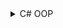 <details>
<summary>C# OOP</summary>
<br>

  
  <details>
<summary>Course Content</summary>
<br>
    
- Understanding the object-oriented programming paradigm
- Application of the principles of object-oriented programming
- Creating a hierarchy of classes and inheritance
- Using the Reflection API
- Data encapsulation
- Component Testing (Unit Testing)
  
</details>        
  
| [C# OOP](https://softuni.bg/trainings/3484/csharp-oop-october-2021)                        | Labs | Excercises |
| ----------------------------- | ---- | ---------- |
| Inheritance                   | [Labs](https://github.com/SimonEFK/C-Sharp-OOP/tree/main/Inheritance%20-%20Lab) | [Excercise](https://github.com/SimonEFK/C-Sharp-OOP/tree/main/Inheritance%20-%20Exercise)  |
| Encapsulation                 | [Labs](https://github.com/SimonEFK/C-Sharp-OOP/tree/main/Encapsulation%20-%20Lab) | [Excercise](https://github.com/SimonEFK/C-Sharp-OOP/tree/main/Encapsulation%20-%20Exercise)  |
| Interfaces and Abstraction    | [Labs](https://github.com/SimonEFK/C-Sharp-OOP/tree/main/Inheritance%20-%20Lab) | [Excercise](https://github.com/SimonEFK/C-Sharp-OOP/tree/main/Interfaces%20and%20Abstraction%20-%20Exercise)  |
| Polymorphism                  | [Labs](https://github.com/SimonEFK/C-Sharp-OOP/tree/main/Polymorphism%20-%20Lab) | [Excercise](https://github.com/SimonEFK/C-Sharp-OOP/tree/main/Polymorphism%20-%20Exercises)  |  
</details>
